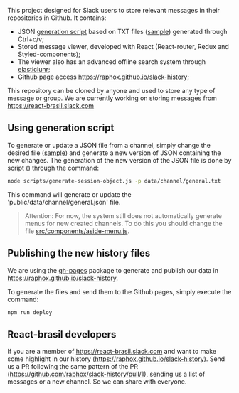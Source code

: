This project designed for Slack users to store relevant messages in their repositories in Github. It contains:

* JSON [generation script](https://github.com/raphox/slack-history/blob/master/scripts/generate-session-object.js) based on TXT files ([sample](https://github.com/raphox/slack-history/blob/master/data/qa/dan-abramov-201804.txt)) generated through Ctrl+c/v;
* Stored message viewer, developed with React (React-router, Redux and Styled-components);
* The viewer also has an advanced offline search system through [elasticlunr](http://elasticlunr.com/);
* Github page access https://raphox.github.io/slack-history;

This repository can be cloned by anyone and used to store any type of message or group. We are currently working on storing messages from https://react-brasil.slack.com

## Using generation script

To generate or update a JSON file from a channel, simply change the desired file ([sample](https://github.com/raphox/slack-history/blob/master/data/channel/general.txt)) and generate a new version of JSON containing the new changes. The generation of the new version of the JSON file is done by script () through the command:

```sh
node scripts/generate-session-object.js -p data/channel/general.txt
```

This command will generate or update the 'public/data/channel/general.json' file.

> Attention: For now, the system still does not automatically generate menus for new created channels. To do this you should change the file [src/components/aside-menu.js](https://github.com/raphox/slack-history/blob/master/src/components/aside-menu.js).

## Publishing the new history files

We are using the [gh-pages](https://github.com/tschaub/gh-pages) package to generate and publish our data in https://raphox.github.io/slack-history.

To generate the files and send them to the Github pages, simply execute the command:

```sh
npm run deploy
```

## React-brasil developers

If you are a member of https://react-brasil.slack.com and want to make some highlight in our history (https://raphox.github.io/slack-history). Send us a PR following the same pattern of the PR (https://github.com/raphox/slack-history/pull/1), sending us a list of messages or a new channel. So we can share with everyone.
